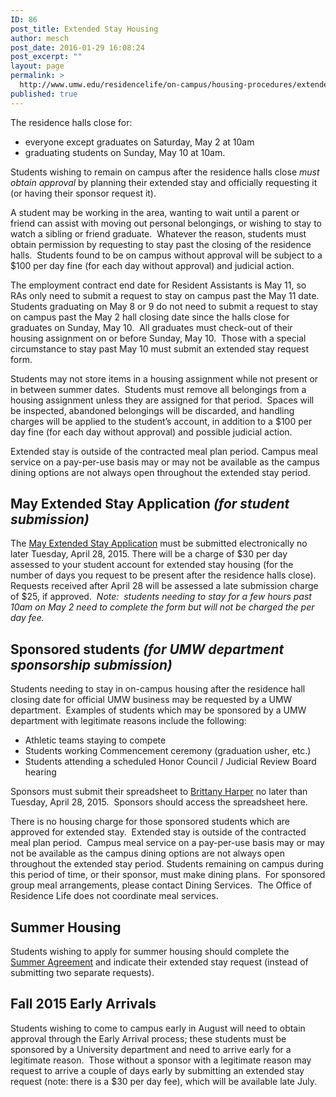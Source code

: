 ```yaml
---
ID: 86
post_title: Extended Stay Housing
author: mesch
post_date: 2016-01-29 16:08:24
post_excerpt: ""
layout: page
permalink: >
  http://www.umw.edu/residencelife/on-campus/housing-procedures/extended-stay-housing/
published: true
---
```

The residence halls close for:
<ul>
	<li>everyone except graduates on Saturday, May 2 at 10am</li>
	<li>graduating students on Sunday, May 10 at 10am.</li>
</ul>
Students wishing to remain on campus after the residence halls close <em>must obtain approval</em> by planning their extended stay and officially requesting it (or having their sponsor request it).

A student may be working in the area, wanting to wait until a parent or friend can assist with moving out personal belongings, or wishing to stay to watch a sibling or friend graduate.  Whatever the reason, students must obtain permission by requesting to stay past the closing of the residence halls.  Students found to be on campus without approval will be subject to a $100 per day fine (for each day without approval) and judicial action.

The employment contract end date for Resident Assistants is May 11, so RAs only need to submit a request to stay on campus past the May 11 date.  Students graduating on May 8 or 9 do not need to submit a request to stay on campus past the May 2 hall closing date since the halls close for graduates on Sunday, May 10.  All graduates must check-out of their housing assignment on or before Sunday, May 10.  Those with a special circumstance to stay past May 10 must submit an extended stay request form.

Students may not store items in a housing assignment while not present or in between summer dates.  Students must remove all belongings from a housing assignment unless they are assigned for that period.  Spaces will be inspected, abandoned belongings will be discarded, and handling charges will be applied to the student’s account, in addition to a $100 per day fine (for each day without approval) and possible judicial action.

Extended stay is outside of the contracted meal plan period. Campus meal service on a pay-per-use basis may or may not be available as the campus dining options are not always open throughout the extended stay period.
<h2>May Extended Stay Application <em>(for student submission)</em></h2>
The <a href="https://orgsync.com/59554/forms/102141">May Extended Stay Application</a> must be submitted electronically no later Tuesday, April 28, 2015. There will be a charge of $30 per day assessed to your student account for extended stay housing (for the number of days you request to be present after the residence halls close).  Requests received after April 28 will be assessed a late submission charge of $25, if approved.  <em>Note:  students needing to stay for a few hours past 10am on May 2 need to complete the form but will not be charged the per day fee.</em>
<h2>Sponsored students <em>(for UMW department sponsorship submission)</em></h2>
Students needing to stay in on-campus housing after the residence hall closing date for official UMW business may be requested by a UMW department.  Examples of students which may be sponsored by a UMW department with legitimate reasons include the following:
<ul>
	<li>Athletic teams staying to compete</li>
	<li>Students working Commencement ceremony (graduation usher, etc.)</li>
	<li>Students attending a scheduled Honor Council / Judicial Review Board hearing</li>
</ul>
Sponsors must submit their spreadsheet to <a href="mailto:bharper@umw.edu">Brittany Harper</a> no later than Tuesday, April 28, 2015.  Sponsors should access the spreadsheet here.

There is no housing charge for those sponsored students which are approved for extended stay.  Extended stay is outside of the contracted meal plan period.  Campus meal service on a pay-per-use basis may or may not be available as the campus dining options are not always open throughout the extended stay period. Students remaining on campus during this period of time, or their sponsor, must make dining plans.  For sponsored group meal arrangements, please contact Dining Services.  The Office of Residence Life does not coordinate meal services.
<h2>Summer Housing</h2>
Students wishing to apply for summer housing should complete the <a href="http://www.umw.edu/residencelife/on-campus/summer-housing/">Summer Agreement</a> and indicate their extended stay request (instead of submitting two separate requests).
<h2>Fall 2015 Early Arrivals</h2>
Students wishing to come to campus early in August will need to obtain approval through the Early Arrival process; these students must be sponsored by a University department and need to arrive early for a legitimate reason.  Those without a sponsor with a legitimate reason may request to arrive a couple of days early by submitting an extended stay request (note: there is a $30 per day fee), which will be available late July.